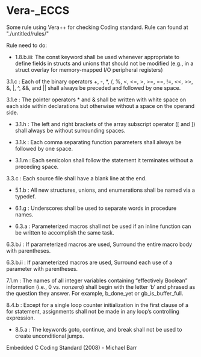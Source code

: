 # Vera-_ECCS
Some rule using Vera++ for checking Coding standard. Rule can found at "./untitled/rules/"

Rule need to do:

- 1.8.b.iii: The const keyword shall be used whenever appropriate to define fields in structs and unions that should not be modified (e.g., in a struct overlay for memory-mapped I/O peripheral registers)

3.1.c    : Each of the binary operators +, -, *, /, %, <, <=, >, >=, ==, !=, <<, >>, &, |, ^, &&, and || shall always be preceded and followed by one space.

3.1.e    : The pointer operators * and & shall be written with white space on each side within declarations but otherwise without a space on the operand side.

+ 3.1.h    : The left and right brackets of the array subscript operator ([ and ]) shall always be without surrounding spaces.

+ 3.1.k    : Each comma separating function parameters shall always be followed by one space.

+ 3.1.m    : Each semicolon shall follow the statement it terminates without a preceding space.

3.3.c    : Each source file shall have a blank line at the end.

+ 5.1.b    : All new structures, unions, and enumerations shall be named via a typedef.

- 6.1.g    : Underscores shall be used to separate words in procedure names.

- 6.3.a    : Parameterized macros shall not be used if an inline function can be written to accomplish the same task.

6.3.b.i  : If parameterized macros are used, Surround the entire macro body with parentheses.

6.3.b.ii : If parameterized macros are used, Surround each use of a parameter with parentheses.

7.1.m    : The names of all integer variables containing “effectively Boolean” information (i.e., 0 vs. nonzero) shall begin with the letter ‘b’ and phrased as the question they answer. For example, b_done_yet or gb_is_buffer_full.

8.4.b    : Except for a single loop counter initialization in the first clause of a for statement, assignments shall not be made in any loop’s controlling expression.

+ 8.5.a    : The keywords goto, continue, and break shall not be used to create unconditional jumps.

Embedded C Coding Standard (2008) - Michael Barr
